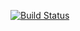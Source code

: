 [![Build Status](https://travis-ci.org/your-id/your-repo.svg?branch=master)](https://travis-ci.org/udamiano/Sweng_Repo)
